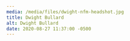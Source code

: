 ```yaml
---
media: /media/files/dwight-nfm-headshot.jpg
title: Dwight Bullard
alt: Dwight Bullard
date: 2020-08-27 11:37:00 -0500
---
```


